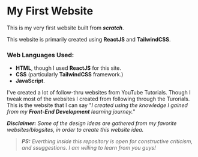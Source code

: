 # My First Website

This is my very first website built from **_scratch_**.

This website is primarily created using  **ReactJS** and **TailwindCSS**.

### Web Languages Used:
- **HTML**, though I used **ReactJS** for this site.
- **CSS** (particularly **TailwindCSS** framework.)
- **JavaScript**.

I've created a lot of follow-thru websites from YouTube Tutorials.
Though I tweak most of the websites I created from following through the Turorials.
This is the website that I can say "_I created using the knowledge I gained from my **Front-End Development** learning journey._" 

_**Disclaimer:** Some of the design ideas are gathered from my favorite websites/blogsites, in order to create this website idea._ 

> _**PS:** Everthing inside this repository is open for constructive criticism, and ssuggestions.
I am willing to learn from you guys!_
